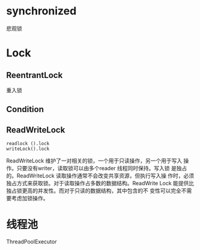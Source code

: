 # synchronized
  悲观锁
# Lock

## ReentrantLock

重入锁

## Condition

## ReadWriteLock
    readlock ().lock
    writeLock().lock
ReadWriteLock 维护了一对相关的锁，一个用于只读操作，另一个用于写入
操作。只要没有writer，读取锁可以由多个reader 线程同时保持。写入锁
是独占的。ReadWriteLock 读取操作通常不会改变共享资源，但执行写入操
作时，必须独占方式来获取锁。对于读取操作占多数的数据结构。ReadWrite
Lock 能提供比独占锁更高的并发性。而对于只读的数据结构，其中包含的不
变性可以完全不需要考虑加锁操作。

# 线程池

ThreadPoolExecutor

